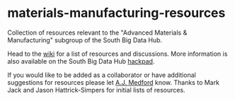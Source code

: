 # materials-manufacturing-resources
Collection of resources relevant to the "Advanced Materials &amp; Manufacturing" subgroup of the South Big Data Hub.

Head to the [wiki](https://github.com/ajmedford/materials-manufacturing-resources/wiki) for a list of resources and discussions. More information is also available on the South Big Data Hub [hackpad](https://southbdhub.hackpad.com/Materials-and-Advanced-Manufacturing-QYOUst3E4c5).

If you would like to be added as a collaborator or have additional suggestions for resources please let [A.J. Medford](mailto:andrew.medford@chbe.gatech.edu) know. Thanks to Mark Jack and Jason Hattrick-Simpers for initial lists of resources.
